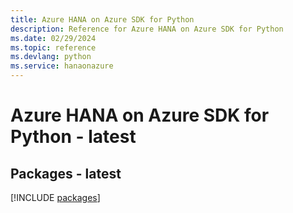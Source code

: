 ```yaml
---
title: Azure HANA on Azure SDK for Python
description: Reference for Azure HANA on Azure SDK for Python
ms.date: 02/29/2024
ms.topic: reference
ms.devlang: python
ms.service: hanaonazure
---
```

# Azure HANA on Azure SDK for Python - latest
## Packages - latest
[!INCLUDE [packages](hana-on-azure-index.md)]